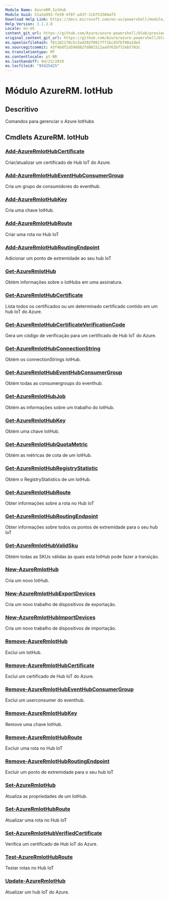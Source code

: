 ```yaml
---
Module Name: AzureRM.IotHub
Module Guid: 51a3a993-fe39-4f8f-a437-2cb751584af5
Download Help Link: https://docs.microsoft.com/en-us/powershell/module/azurerm.iothub
Help Version: 3.1.2.0
Locale: en-US
content_git_url: https://github.com/Azure/azure-powershell/blob/preview/src/ResourceManager/IotHub/Commands.IotHub/help/AzureRM.IotHub.md
original_content_git_url: https://github.com/Azure/azure-powershell/blob/preview/src/ResourceManager/IotHub/Commands.IotHub/help/AzureRM.IotHub.md
ms.openlocfilehash: f81182178c5c3a4282f0917ff1bcd3fbf90a2de5
ms.sourcegitcommit: 43f4bdf2a59dd82fd881512aa9761bf72eb5703c
ms.translationtype: MT
ms.contentlocale: pt-BR
ms.lasthandoff: 04/23/2019
ms.locfileid: "93425425"
---
```

# Módulo AzureRM. IotHub
## Descritivo
Comandos para gerenciar o Azure IotHubs

## Cmdlets AzureRM. IotHub
### [Add-AzureRmIotHubCertificate](Add-AzureRmIotHubCertificate.md)
Criar/atualizar um certificado de Hub IoT do Azure.

### [Add-AzureRmIotHubEventHubConsumerGroup](Add-AzureRmIotHubEventHubConsumerGroup.md)
Cria um grupo de consumidores do eventhub.

### [Add-AzureRmIotHubKey](Add-AzureRmIotHubKey.md)
Cria uma chave IotHub.

### [Add-AzureRmIotHubRoute](Add-AzureRmIotHubRoute.md)
Criar uma rota no Hub IoT

### [Add-AzureRmIotHubRoutingEndpoint](Add-AzureRmIotHubRoutingEndpoint.md)
Adicionar um ponto de extremidade ao seu hub IoT

### [Get-AzureRmIotHub](Get-AzureRmIotHub.md)
Obtém informações sobre o IotHubs em uma assinatura.

### [Get-AzureRmIotHubCertificate](Get-AzureRmIotHubCertificate.md)
Lista todos os certificados ou um determinado certificado contido em um hub IoT do Azure. 

### [Get-AzureRmIotHubCertificateVerificationCode](Get-AzureRmIotHubCertificateVerificationCode.md)
Gera um código de verificação para um certificado de Hub IoT do Azure. 

### [Get-AzureRmIotHubConnectionString](Get-AzureRmIotHubConnectionString.md)
Obtém os connectionStrings IotHub.

### [Get-AzureRmIotHubEventHubConsumerGroup](Get-AzureRmIotHubEventHubConsumerGroup.md)
Obtém todas as consumergroups do eventhub.

### [Get-AzureRmIotHubJob](Get-AzureRmIotHubJob.md)
Obtém as informações sobre um trabalho do IotHub.

### [Get-AzureRmIotHubKey](Get-AzureRmIotHubKey.md)
Obtém uma chave IotHub.

### [Get-AzureRmIotHubQuotaMetric](Get-AzureRmIotHubQuotaMetric.md)
Obtém as métricas de cota de um IotHub.

### [Get-AzureRmIotHubRegistryStatistic](Get-AzureRmIotHubRegistryStatistic.md)
Obtém o RegistryStatistics de um IotHub.

### [Get-AzureRmIotHubRoute](Get-AzureRmIotHubRoute.md)
Obter informações sobre a rota no Hub IoT

### [Get-AzureRmIotHubRoutingEndpoint](Get-AzureRmIotHubRoutingEndpoint.md)
Obter informações sobre todos os pontos de extremidade para o seu hub IoT

### [Get-AzureRmIotHubValidSku](Get-AzureRmIotHubValidSku.md)
Obtém todas as SKUs válidas às quais esta IotHub pode fazer a transição.

### [New-AzureRmIotHub](New-AzureRmIotHub.md)
Cria um novo IotHub.

### [New-AzureRmIotHubExportDevices](New-AzureRmIotHubExportDevices.md)
Cria um novo trabalho de dispositivos de exportação.

### [New-AzureRmIotHubImportDevices](New-AzureRmIotHubImportDevices.md)
Cria um novo trabalho de dispositivos de importação.

### [Remove-AzureRmIotHub](Remove-AzureRmIotHub.md)
Exclui um IotHub.

### [Remove-AzureRmIotHubCertificate](Remove-AzureRmIotHubCertificate.md)
Exclui um certificado de Hub IoT do Azure.

### [Remove-AzureRmIotHubEventHubConsumerGroup](Remove-AzureRmIotHubEventHubConsumerGroup.md)
Exclui um userconsumer do eventhub.

### [Remove-AzureRmIotHubKey](Remove-AzureRmIotHubKey.md)
Remove uma chave IotHub.

### [Remove-AzureRmIotHubRoute](Remove-AzureRmIotHubRoute.md)
Excluir uma rota no Hub IoT

### [Remove-AzureRmIotHubRoutingEndpoint](Remove-AzureRmIotHubRoutingEndpoint.md)
Excluir um ponto de extremidade para o seu hub IoT

### [Set-AzureRmIotHub](Set-AzureRmIotHub.md)
Atualiza as propriedades de um IotHub.

### [Set-AzureRmIotHubRoute](Set-AzureRmIotHubRoute.md)
Atualizar uma rota no Hub IoT

### [Set-AzureRmIotHubVerifiedCertificate](Set-AzureRmIotHubVerifiedCertificate.md)
Verifica um certificado de Hub IoT do Azure. 

### [Test-AzureRmIotHubRoute](Test-AzureRmIotHubRoute.md)
Testar rotas no Hub IoT

### [Update-AzureRmIotHub](Update-AzureRmIotHub.md)
Atualizar um hub IoT do Azure.

